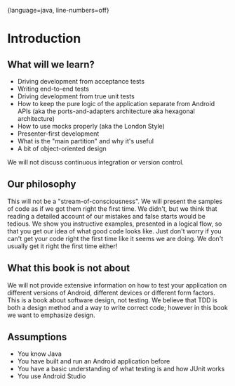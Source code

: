 
{language=java, line-numbers=off}


# Introduction

## What will we learn?

 - Driving development from acceptance tests
 - Writing end-to-end tests
 - Driving development from true unit tests
 - How to keep the pure logic of the application separate from Android APIs (aka the ports-and-adapters architecture aka hexagonal architecture)
 - How to use mocks properly (aka the London Style)
 - Presenter-first development
 - What is the "main partition" and why it's useful
 - A bit of object-oriented design

We will not discuss continuous integration or version control.

## Our philosophy

This will not be a "stream-of-consciousness".  We will present the samples of code as if we got them right the first time.  We didn't, but we think that reading a detailed account of our mistakes and false starts would be tedious.  We show you instructive examples, presented in a logical flow, so that you get our idea of what good code looks like.  Just don't worry if you can't get your code right the first time like it seems we are doing.  We don't usually get it right the first time either!



## What this book is not about

We will not provide extensive information on how to test your application on different versions of Android, different devices or different form factors.  This is a book about software design, not testing.  We believe that TDD is both a design method and a way to write correct code; however in this book we want to emphasize design.



## Assumptions

 - You know Java
 - You have built and run an Android application before
 - You have a basic understanding of what testing is and how JUnit works
 - You use Android Studio

